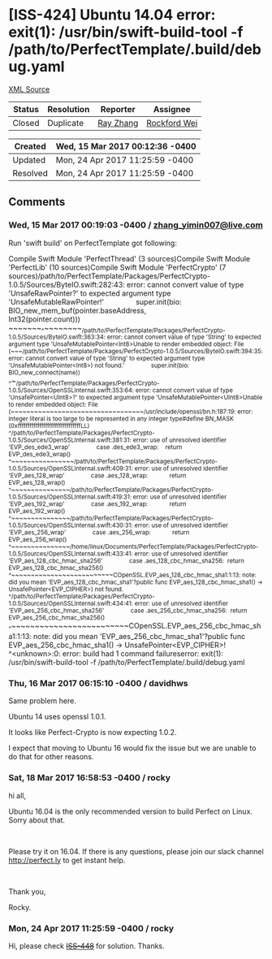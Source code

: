 # [ISS-424] Ubuntu 14.04 error: exit(1): /usr/bin/swift-build-tool -f /path/to/PerfectTemplate/.build/debug.yaml

[XML Source](./xml/ISS-424.xml)
<p></p>





Status|Resolution|Reporter|Assignee
------|----------|--------|--------
Closed|Duplicate|[Ray Zhang](zhang_yimin007@live.com)|[Rockford Wei]($rocky)





Created|Wed, 15 Mar 2017 00:12:36 -0400
-------|--------------
Updated|Mon, 24 Apr 2017 11:25:59 -0400
Resolved|Mon, 24 Apr 2017 11:25:59 -0400


## Comments




### Wed, 15 Mar 2017 00:19:03 -0400 / zhang_yimin007@live.com 

<p><p>Run 'swift build' on PerfectTemplate got following:</p>

<p>Compile Swift Module 'PerfectThread' (3 sources)Compile Swift Module 'PerfectLib' (10 sources)Compile Swift Module 'PerfectCrypto' (7 sources)/path/to/PerfectTemplate/Packages/PerfectCrypto-1.0.5/Sources/ByteIO.swift:282:43: error: cannot convert value of type 'UnsafeRawPointer?' to expected argument type 'UnsafeMutableRawPointer!'                super.init(bio: BIO_new_mem_buf(pointer.baseAddress, Int32(pointer.count)))                                                ~~~~~~~<sub>^</sub>~~~~~~~~<sub>/path/to/PerfectTemplate/Packages/PerfectCrypto-1.0.5/Sources/ByteIO.swift:363:34: error: cannot convert value of type 'String' to expected argument type 'UnsafeMutablePointer&lt;Int8&gt;<span class="error">Unable to render embedded object: File (~~~/path/to/PerfectTemplate/Packages/PerfectCrypto-1.0.5/Sources/ByteIO.swift:394:35: error: cannot convert value of type &#39;String&#39; to expected argument type &#39;UnsafeMutablePointer&lt;Int8&gt;) not found.</span>'                super.init(bio: BIO_new_connect(name))                                                ^</sub>~<sub>/path/to/PerfectTemplate/Packages/PerfectCrypto-1.0.5/Sources/OpenSSLInternal.swift:353:64: error: cannot convert value of type 'UnsafePointer&lt;UInt8&gt;?' to expected argument type 'UnsafeMutablePointer&lt;UInt8&gt;<span class="error">Unable to render embedded object: File (~~~~~~~~~~~~~~~~~~~~~~~~~~~~~~~~~~/usr/include/openssl/bn.h:187:19: error: integer literal is too large to be represented in any integer type#define BN_MASK         (0xffffffffffffffffffffffffffffffffLL)                         ^/path/to/PerfectTemplate/Packages/PerfectCrypto-1.0.5/Sources/OpenSSLInternal.swift:381:31: error: use of unresolved identifier &#39;EVP_des_ede3_wrap&#39;                case .des_ede3_wrap:    return EVP_des_ede3_wrap()                                               ^~~~~~~~~~~~~~~~~/path/to/PerfectTemplate/Packages/PerfectCrypto-1.0.5/Sources/OpenSSLInternal.swift:409:31: error: use of unresolved identifier &#39;EVP_aes_128_wrap&#39;                case .aes_128_wrap:             return EVP_aes_128_wrap()                                                       ^~~~~~~~~~~~~~~~/path/to/PerfectTemplate/Packages/PerfectCrypto-1.0.5/Sources/OpenSSLInternal.swift:419:31: error: use of unresolved identifier &#39;EVP_aes_192_wrap&#39;                case .aes_192_wrap:             return EVP_aes_192_wrap()                                                       ^~~~~~~~~~~~~~~~/path/to/PerfectTemplate/Packages/PerfectCrypto-1.0.5/Sources/OpenSSLInternal.swift:430:31: error: use of unresolved identifier &#39;EVP_aes_256_wrap&#39;                case .aes_256_wrap:             return EVP_aes_256_wrap()                                                       ^~~~~~~~~~~~~~~~/home/linux/Documents/PerfectTemplate/Packages/PerfectCrypto-1.0.5/Sources/OpenSSLInternal.swift:433:41: error: use of unresolved identifier &#39;EVP_aes_128_cbc_hmac_sha256&#39;                case .aes_128_cbc_hmac_sha256:  return EVP_aes_128_cbc_hmac_sha256()                                                       ^~~~~~~~~~~~~~~~~~~~~~~~~~~COpenSSL.EVP_aes_128_cbc_hmac_sha1:1:13: note: did you mean &#39;EVP_aes_128_cbc_hmac_sha1&#39;?public func EVP_aes_128_cbc_hmac_sha1() -&gt; UnsafePointer&lt;EVP_CIPHER&gt;) not found.</span>            ^/path/to/PerfectTemplate/Packages/PerfectCrypto-1.0.5/Sources/OpenSSLInternal.swift:434:41: error: use of unresolved identifier 'EVP_aes_256_cbc_hmac_sha256'                case .aes_256_cbc_hmac_sha256:  return EVP_aes_256_cbc_hmac_sha256()                                                       ^</sub>~~~~~~~~~~~~~~~~~~~~~~~~~COpenSSL.EVP_aes_256_cbc_hmac_sha1:1:13: note: did you mean 'EVP_aes_256_cbc_hmac_sha1'?public func EVP_aes_256_cbc_hmac_sha1() -&gt; UnsafePointer&lt;EVP_CIPHER&gt;!            ^&lt;unknown&gt;:0: error: build had 1 command failureserror: exit(1): /usr/bin/swift-build-tool -f /path/to/PerfectTemplate/.build/debug.yaml</p></p>


### Thu, 16 Mar 2017 06:15:10 -0400 / davidhws 

<p><p>Same problem here.</p>

<p>Ubuntu 14 uses openssl 1.0.1.</p>

<p>It looks like Perfect-Crypto is now expecting 1.0.2.</p>

<p>I expect that moving to Ubuntu 16 would fix the issue but we are unable to do that for other reasons.</p></p>


### Sat, 18 Mar 2017 16:58:53 -0400 / rocky 

<p><p>hi all,</p>


<p>Ubuntu 16.04 is the only recommended version to build Perfect on Linux. Sorry about that.</p>

<p> </p>

<p>Please try it on 16.04. If there is any questions, please join our slack channel <a href="http://perfect.ly/" class="external-link" rel="nofollow">http://perfect.ly</a> to get instant help.</p>

<p> </p>

<p>Thank you,</p>

<p>Rocky.</p></p>


### Mon, 24 Apr 2017 11:25:59 -0400 / rocky 

<p><p>Hi, please check <a href="http://jira.perfect.org:8080/browse/ISS-448" title="PerfectCrypto" class="issue-link" data-issue-key="ISS-448"><del>ISS-448</del></a> for solution. Thanks.</p></p>


